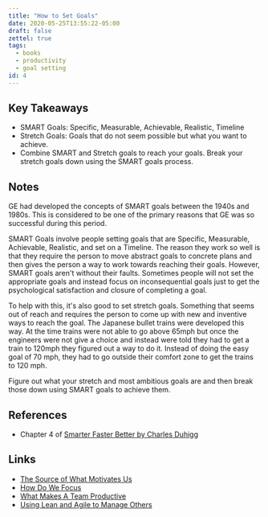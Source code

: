 ```yaml
---
title: "How to Set Goals"
date: 2020-05-25T13:55:22-05:00
draft: false
zettel: true
tags:
  - books
  - productivity
  - goal setting
id: 4
---
```

## Key Takeaways
  * SMART Goals: Specific, Measurable, Achievable, Realistic, Timeline
  * Stretch Goals: Goals that do not seem possible but what you want to achieve.
  * Combine SMART and Stretch goals to reach your goals. Break your stretch goals down using the SMART goals process.

## Notes
GE had developed the concepts of SMART goals between the 1940s and 1980s. This is considered to be one of the primary reasons that GE was so successful during this period. 

SMART Goals involve people setting goals that are Specific, Measurable, Achievable, Realistic, and set on a Timeline. The reason they work so well is that they require the person to move abstract goals to concrete plans and then gives the person a way to work towards reaching their goals. However, SMART goals aren't without their faults. Sometimes people will not set the appropriate goals and instead focus on inconsequential goals just to get the psychological satisfaction and closure of completing a goal. 

To help with this, it's also good to set stretch goals. Something that seems out of reach and requires the person to come up with new and inventive ways to reach the goal. The Japanese bullet trains were developed this way. At the time trains were not able to go above 65mph but once the engineers were not give a choice and instead were told they had to get a train to 120mph they figured out a way to do it. Instead of doing the easy goal of 70 mph, they had to go outside their comfort zone to get the trains to 120 mph.

Figure out what your stretch and most ambitious goals are and then break those down using SMART goals to achieve them.

## References
  * Chapter 4 of [Smarter Faster Better by Charles Duhigg](https://www.goodreads.com/book/show/25733966-smarter-faster-better)

## Links
  * [The Source of What Motivates Us](202005201527-The-Source-Of-What-Motivates-Us.md)
  * [How Do We Focus](202005221730-How-Do-We-Focus.md)
  * [What Makes A Team Productive](202005221730-What-Makes-A-Team-Productive.md)
  * [Using Lean and Agile to Manage Others](202005251406-Using-Lean-and-Agile-To-Manage-Others.md)